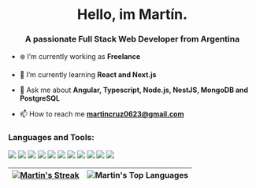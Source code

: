 <h1 align="center">Hello, im Martín.</h1>
<h3 align="center">A passionate Full Stack Web Developer from Argentina</h3>

- ❄️ I’m currently working as **Freelance**

- 🌱 I’m currently learning **React and Next.js**

- 💬 Ask me about **Angular, Typescript, Node.js, NestJS, MongoDB and PostgreSQL**

- 📫 How to reach me **martincruz0623@gmail.com**

<h3 align="left">Languages and Tools:</h3>

<a href="https://developer.mozilla.org/en-US/docs/Web/JavaScript" target="_blank"><img src="https://skillicons.dev/icons?i=js"></a>
<a href="https://www.typescriptlang.org/" target="_blank"><img src="https://skillicons.dev/icons?i=ts"></a>
<a href="https://angular.dev" target="_blank"><img src="https://skillicons.dev/icons?i=angular"></a>
<a href="https://nodejs.org" target="_blank"><img src="https://skillicons.dev/icons?i=nodejs"></a>
<a href="https://expressjs.com" target="_blank"><img src="https://skillicons.dev/icons?i=express"></a>
<a href="https://nestjs.com" target="_blank"><img src="https://skillicons.dev/icons?i=nestjs"></a>
<a href="https://www.mongodb.com/" target="_blank"><img src="https://skillicons.dev/icons?i=mongodb"></a>
<a href="https://www.postgresql.org/" target="_blank"><img src="https://skillicons.dev/icons?i=postgresql"></a>
<a href="https://jestjs.io/" target="_blank"><img src="https://skillicons.dev/icons?i=jest"></a>
<a href="https://www.docker.com/" target="_blank"><img src="https://skillicons.dev/icons?i=docker"></a>
<a href="https://git-scm.com/" target="_blank"><img src="https://skillicons.dev/icons?i=git"></a>

| [![Martin's Streak](https://github-readme-streak-stats.herokuapp.com?user=martinncruzz&theme=tokyonight&hide_border=true)](https://git.io/streak-stats) | ![Martin's Top Languages](https://github-readme-stats.vercel.app/api/top-langs/?username=martinncruzz&theme=tokyonight&show_icons=true&hide_border=true&layout=compact) |
| ------------- | ------------- |
